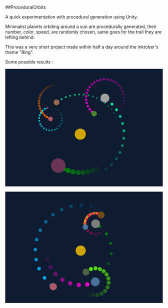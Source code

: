 ##ProceduralOrbits

A quick experimentation with procedural generation using Unity. 

Minimalist planets orbiting around a sun are procedurally generated, their number, color, 
speed, are randomly chosen, same goes for the trail they are lefting behind.

This was a very short project made within half a day around the Inktober's theme "Ring". 

Some possible results :


![alt text](Images/Ring1.png "Example1")


![alt text](Images/Ring2.png "Example1")

